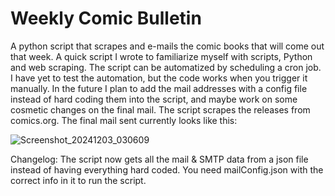 # Weekly Comic Bulletin
A python script that scrapes and e-mails the comic books that will come out that week. A quick script I wrote to familiarize myself with scripts, Python and web scraping. The script can be automatized by scheduling a cron job. I have yet to test the automation, but the code works when you trigger it manually. In the future I plan to add the mail addresses with a config file instead of hard coding them into the script, and maybe work on some cosmetic changes on the final mail. The script scrapes the releases from comics.org. The final mail sent currently looks like this:

![Screenshot_20241203_030609](https://github.com/user-attachments/assets/a57f8e02-422e-4e01-ac7f-0c2bd8baccfb)

Changelog:
  The script now gets all the mail & SMTP data from a json file instead of having everything hard coded. You need mailConfig.json with the correct info in it to run the script.
